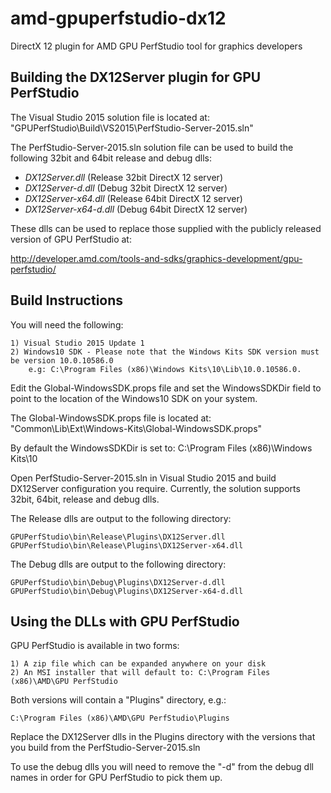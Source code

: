 # amd-gpuperfstudio-dx12
DirectX 12 plugin for AMD GPU PerfStudio tool for graphics developers

Building the DX12Server plugin for GPU PerfStudio
------------------------------------------------------
The Visual Studio 2015 solution file is located at: "GPUPerfStudio\Build\VS2015\PerfStudio-Server-2015.sln"

The PerfStudio-Server-2015.sln solution file can be used to build the following 32bit and 64bit release and debug dlls:

 - *DX12Server.dll*		(Release 32bit DirectX 12 server)
 - *DX12Server-d.dll*		(Debug 32bit DirectX 12 server)
 - *DX12Server-x64.dll* 	(Release 64bit DirectX 12 server)
 - *DX12Server-x64-d.dll*	(Debug 64bit DirectX 12 server)

These dlls can be used to replace those supplied with the publicly released version of GPU PerfStudio at:

http://developer.amd.com/tools-and-sdks/graphics-development/gpu-perfstudio/

Build Instructions
------------------------------------------------------

You will need the following:

	1) Visual Studio 2015 Update 1
	2) Windows10 SDK - Please note that the Windows Kits SDK version must be version 10.0.10586.0 
		e.g: C:\Program Files (x86)\Windows Kits\10\Lib\10.0.10586.0. 

Edit the Global-WindowsSDK.props file and set the WindowsSDKDir field to point to the location of the Windows10 SDK on your system. 

The Global-WindowsSDK.props file is located at: "Common\Lib\Ext\Windows-Kits\Global-WindowsSDK.props"

By default the WindowsSDKDir is set to: <WindowsSDKDir>C:\Program Files (x86)\Windows Kits\10</WindowsSDKDir>

Open PerfStudio-Server-2015.sln in Visual Studio 2015 and build DX12Server configuration you require. 
Currently, the solution supports 32bit, 64bit, release and debug dlls.

The Release dlls are output to the following directory:

	GPUPerfStudio\bin\Release\Plugins\DX12Server.dll
	GPUPerfStudio\bin\Release\Plugins\DX12Server-x64.dll

The Debug dlls are output to the following directory:

	GPUPerfStudio\bin\Debug\Plugins\DX12Server-d.dll
	GPUPerfStudio\bin\Debug\Plugins\DX12Server-x64-d.dll


Using the DLLs with GPU PerfStudio
------------------------------------------------------

GPU PerfStudio is available in two forms: 

	1) A zip file which can be expanded anywhere on your disk
	2) An MSI installer that will default to: C:\Program Files (x86)\AMD\GPU PerfStudio

Both versions will contain a "Plugins" directory, e.g.:

	C:\Program Files (x86)\AMD\GPU PerfStudio\Plugins

Replace the DX12Server dlls in the Plugins directory with the versions that you build from the PerfStudio-Server-2015.sln

To use the debug dlls you will need to remove the "-d" from the debug dll names in order for GPU PerfStudio to pick them up. 




